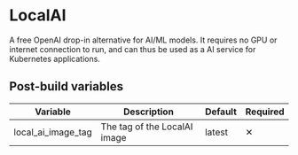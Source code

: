 # LocalAI

A free OpenAI drop-in alternative for AI/ML models. It requires no GPU or internet connection to run, and can thus be used as a AI service for Kubernetes applications.

## Post-build variables

| Variable           | Description                  | Default | Required |
| ------------------ | ---------------------------- | ------- | -------- |
| local_ai_image_tag | The tag of the LocalAI image | latest  | ✕        |
